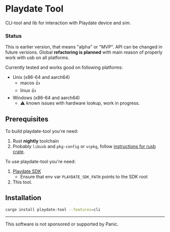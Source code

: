 # Playdate Tool

CLI-tool and lib for interaction with Playdate device and sim.


### Status

This is earlier version, that means "alpha" or "MVP".
API can be changed in future versions.
Global __refactoring is planned__ with main reason of properly work with usb on all platforms.

Currently tested and works good on following platforms:
- Unix (x86-64 and aarch64)
  - macos 👍
  - linux 👍
- Windows (x86-64 and aarch64)
  -  ⚠️ known issues with hardware lookup, work in progress.



## Prerequisites

To build playdate-tool you're need:
1. Rust __nightly__ toolchain
2. Probably `libusb` and `pkg-config` or `vcpkg`, follow [instructions for rusb crate][rusb].

To use playdate-tool you're need:
1. [Playdate SDK][sdk]
   - Ensure that env var `PLAYDATE_SDK_PATH` points to the SDK root
2. This tool.


[sdk]: https://play.date/dev/#cardSDK
[doc-prerequisites]: https://sdk.play.date/Inside%20Playdate%20with%20C.html#_prerequisites
[rusb]: https://crates.io/crates/rusb



## Installation

```bash
cargo install playdate-tool --features=cli
```





- - -

This software is not sponsored or supported by Panic.
